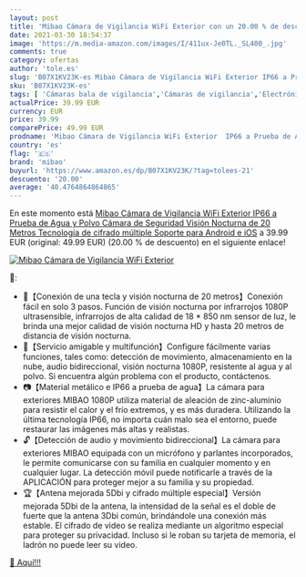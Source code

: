 ```yaml
---
layout: post
title: 'Mibao Cámara de Vigilancia WiFi Exterior con un 20.00 % de descuento'
date: 2021-03-30 18:54:37
image: 'https://m.media-amazon.com/images/I/411ux-Je0TL._SL400_.jpg'
comments: true
category: ofertas
author: 'tole.es'
slug: 'B07X1KV23K-es Mibao Cámara de Vigilancia WiFi Exterior IP66 a Prueba de...'
sku: 'B07X1KV23K-es'
tags: [ 'Cámaras bala de vigilancia','Cámaras de vigilancia','Electrónica','Fotografía y videocámaras','android','mibao', ]
actualPrice: 39.99 EUR
currency: EUR
price: 39.99
comparePrice: 49.99 EUR
prodname: 'Mibao Cámara de Vigilancia WiFi Exterior  IP66 a Prueba de Agua y Polvo Cámara de Seguridad Visión Nocturna de 20 Metros Tecnología de cifrado múltiple  Soporte para Android e iOS'
country: 'es'
flag: '🇪🇸'
brand: 'mibao'
buyurl: 'https://www.amazon.es/dp/B07X1KV23K/?tag=tolees-21'
descuento: '20.00'
average: '40.4764864864865'
---
```


En este momento está [Mibao Cámara de Vigilancia WiFi Exterior  IP66 a Prueba de Agua y Polvo Cámara de Seguridad Visión Nocturna de 20 Metros Tecnología de cifrado múltiple  Soporte para Android e iOS](https://www.amazon.es/dp/B07X1KV23K/?tag=tolees-21) a 39.99 EUR (original: 49.99 EUR) (20.00 %  de descuento) en el siguiente enlace!

[![Mibao Cámara de Vigilancia WiFi Exterior](https://m.media-amazon.com/images/I/411ux-Je0TL._SL400_.jpg)](https://www.amazon.es/dp/B07X1KV23K/?tag=tolees-21)

🔎:

- 🔭【Conexión de una tecla y visión nocturna de 20 metros】Conexión fácil en solo 3 pasos. Función de visión nocturna por infrarrojos 1080P ultrasensible, infrarrojos de alta calidad de 18 * 850 nm sensor de luz, le brinda una mejor calidad de visión nocturna HD y hasta 20 metros de distancia de visión nocturna.
- 📱【Servicio amigable y multifunción】Configure fácilmente varias funciones, tales como: detección de movimiento, almacenamiento en la nube, audio bidireccional, visión nocturna 1080P, resistente al agua y al polvo. Si encuentra algún problema con el producto, contáctenos.
- 📷【Material metálico e IP66 a prueba de agua】La cámara para exteriores MIBAO 1080P utiliza material de aleación de zinc-aluminio para resistir el calor y el frío extremos, y es más duradera. Utilizando la  última tecnología IP66, no importa cuán malo sea el entorno, puede restaurar las imágenes más altas y realistas.
- 🔓【Detección de audio y movimiento bidireccional】La cámara para exteriores MIBAO equipada con un micrófono y parlantes incorporados, le permite comunicarse con su familia en cualquier momento y en cualquier lugar. La detección móvil puede notificarle a través de la APLICACIÓN para proteger mejor a su familia y su propiedad.
- 🏆【Antena mejorada 5Dbi y cifrado múltiple especial】Versión mejorada 5Dbi de la antena, la intensidad de la señal es el doble de fuerte que la antena 3Dbi común, brindándole una conexión más estable. El cifrado de video se realiza mediante un algoritmo especial para proteger su privacidad. Incluso si le roban su tarjeta de memoria, el ladrón no puede leer su video.

[🛒 Aquí!!!](https://www.amazon.es/dp/B07X1KV23K/?tag=tolees-21)
